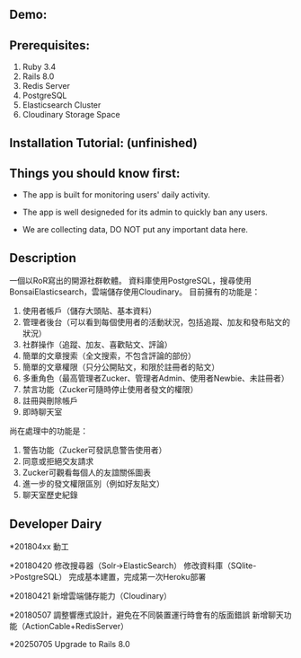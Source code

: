 ## Demo:

## Prerequisites:
1. Ruby 3.4
2. Rails 8.0
3. Redis Server
4. PostgreSQL
5. Elasticsearch Cluster
6. Cloudinary Storage Space

## Installation Tutorial: (unfinished)

## Things you should know first:

* The app is built for monitoring users' daily activity.

* The app is well designeded for its admin to quickly ban any users.

* We are collecting data, DO NOT put any important data here.

## Description
一個以RoR寫出的開源社群軟體。
資料庫使用PostgreSQL，搜尋使用BonsaiElasticsearch，雲端儲存使用Cloudinary。
目前擁有的功能是：
1. 使用者帳戶（儲存大頭貼、基本資料）
2. 管理者後台（可以看到每個使用者的活動狀況，包括追蹤、加友和發布貼文的狀況）
3. 社群操作（追蹤、加友、喜歡貼文、評論）
4. 簡單的文章搜索（全文搜索，不包含評論的部份）
5. 簡單的文章權限（只分公開貼文，和限於註冊者的貼文）
6. 多重角色（最高管理者Zucker、管理者Admin、使用者Newbie、未註冊者）
7. 禁言功能（Zucker可隨時停止使用者發文的權限）
8. 註冊與刪除帳戶
9. 即時聊天室

尚在處理中的功能是：
1. 警告功能（Zucker可發訊息警告使用者）
2. 同意或拒絕交友請求
3. Zucker可觀看每個人的友誼關係圖表
4. 進一步的發文權限區別（例如好友貼文）
5. 聊天室歷史紀錄

## Developer Dairy
*201804xx
動工

*20180420
修改搜尋器（Solr->ElasticSearch）
修改資料庫（SQlite->PostgreSQL）
完成基本建置，完成第一次Heroku部署

*20180421
新增雲端儲存能力（Cloudinary）

*20180507
調整響應式設計，避免在不同裝置運行時會有的版面錯誤
新增聊天功能（ActionCable+RedisServer）

*20250705
Upgrade to Rails 8.0